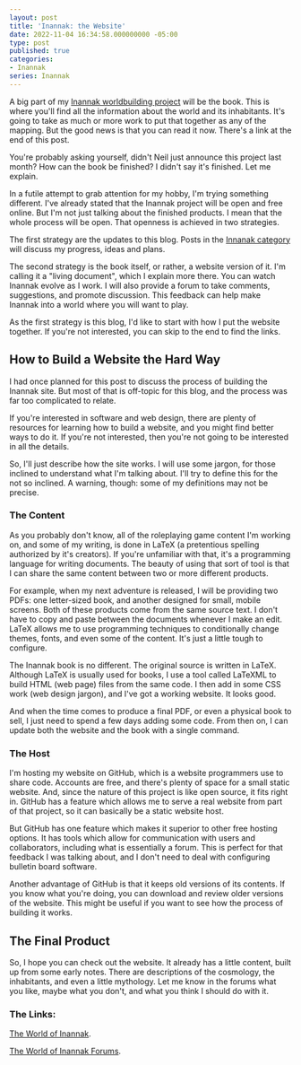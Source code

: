 ```yaml
---
layout: post
title: 'Inannak: the Website'
date: 2022-11-04 16:34:58.000000000 -05:00
type: post
published: true
categories:
- Inannak
series: Inannak
---
```

A big part of my [Inannak worldbuilding project](<{{ site.basurl }}/posts/2022-10-17-the-inannak-project.html>) will be the book. This is where you'll find all the information about the world and its inhabitants. It's going to take as much or more work to put that together as any of the mapping. But the good news is that you can read it now. There's a link at the end of this post.<!--more-->

You're probably asking yourself, didn't Neil just announce this project last month? How can the book be finished? I didn't say it's finished. Let me explain.

In a futile attempt to grab attention for my hobby, I'm trying something different. I've already stated that the Inannak project will be open and free online. But I'm not just talking about the finished products. I mean that the whole process will be open. That openness is achieved in two strategies. 

The first strategy are the updates to this blog. Posts in the [Innanak category](<{{ 'categories/Inannak.html' | relative_url }}>) will discuss my progress, ideas and plans.

The second strategy is the book itself, or rather, a website version of it. I'm calling it a "living document", which I explain more there. You can watch Inannak evolve as I work. I will also provide a forum to take comments, suggestions, and promote discussion. This feedback can help make Inannak into a world where you will want to play.

As the first strategy is this blog, I'd like to start with how I put the website together. If you're not interested, you can skip to the end to find the links.


## How to Build a Website the Hard Way

I had once planned for  this post to discuss the process of building the Inannak site. But most of that is off-topic for this blog, and the process was far too complicated to relate.

If you're interested in software and web design, there are plenty of resources for learning how to build a website, and you might find better ways to do it. If you're not interested, then you're not going to be interested in all the details.

So, I'll just describe how the site works. I will use some  jargon, for those inclined to understand what I'm talking about. I'll try to define this for the not so inclined. A warning, though: some of my definitions may not be precise.

### The Content

As you probably don't know, all of the roleplaying game content I'm working on, and some of my writing, is done in LaTeX (a pretentious spelling authorized by it's creators). If you're unfamiliar with that, it's a programming language for writing documents. The beauty of using that sort of tool is that I can share the same content between two or more different products.

For example, when my next adventure is released, I will be providing two PDFs: one letter-sized book, and another designed for small, mobile screens. Both of these products come from the same source text. I don't have to copy and paste between the documents whenever I make an edit. LaTeX allows me to use programming techniques to conditionally change themes, fonts, and even some of the content. It's just a little tough to configure.

The Inannak book is no different. The original source is written in LaTeX. Although LaTeX is usually used for books, I use a tool called LaTeXML to build HTML (web page) files from the same code. I then add in some CSS work (web design jargon), and I've got a working website. It looks good.

And when the time comes to produce a final PDF, or even a physical book to sell, I just need to spend a few days adding some code. From then on, I can update both the website and the book with a single command.

### The Host

I'm hosting my website on GitHub, which is a website programmers use to share code. Accounts are free, and there's plenty of space for a small static website. And, since the nature of this project is like open source, it fits right in. GitHub has a feature which allows me to serve a real website from part of that project, so it can basically be a static website host.

But GitHub has one feature which makes it superior to other free hosting options. It has tools which allow for communication with users and collaborators, including what is essentially a forum. This is perfect for that feedback I was talking about, and I don't need to deal with configuring bulletin board software.

Another advantage of GitHub is that it keeps old versions of its contents. If you know what you're doing, you can download and review older versions of the website. This might be useful if you want to see how the process of building it works.


## The Final Product

So, I hope you can check out the website. It already has a little content, built up from some early notes. There are descriptions of the cosmology, the inhabitants, and even a little mythology. Let me know in the forums what you like, maybe what you don't, and what you think I should do with it.

### The Links:

[The World of Inannak](<https://nms-scribe.github.io/inannak/The%20World%20of%20Inannak.html>).

[The World of Inannak Forums](<https://github.com/nms-scribe/inannak/discussions>).


